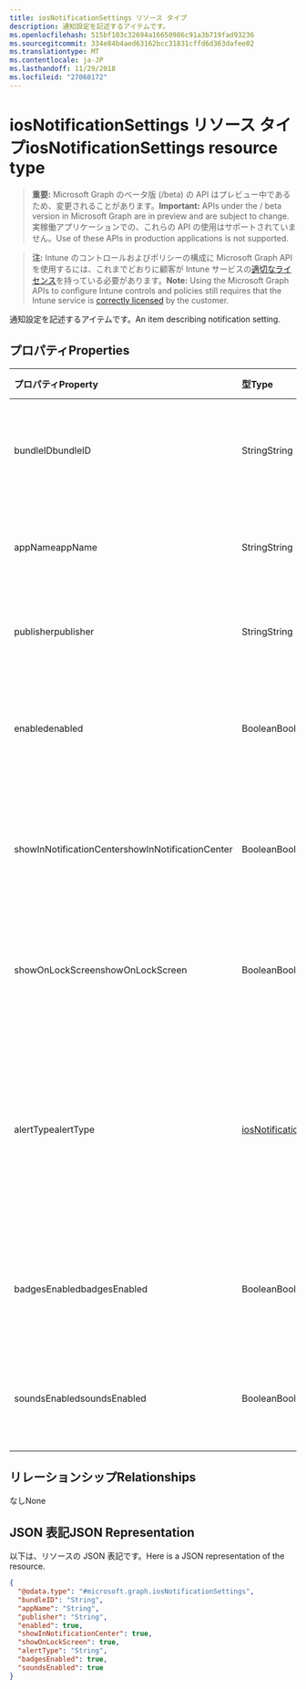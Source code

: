 ```yaml
---
title: iosNotificationSettings リソース タイプ
description: 通知設定を記述するアイテムです。
ms.openlocfilehash: 515bf103c32694a16650986c91a3b719fad93236
ms.sourcegitcommit: 334e84b4aed63162bcc31831cffd6d363dafee02
ms.translationtype: MT
ms.contentlocale: ja-JP
ms.lasthandoff: 11/29/2018
ms.locfileid: "27068172"
---
```

# <a name="iosnotificationsettings-resource-type"></a><span data-ttu-id="15844-103">iosNotificationSettings リソース タイプ</span><span class="sxs-lookup"><span data-stu-id="15844-103">iosNotificationSettings resource type</span></span>

> <span data-ttu-id="15844-104">**重要:** Microsoft Graph のベータ版 (/beta) の API はプレビュー中であるため、変更されることがあります。</span><span class="sxs-lookup"><span data-stu-id="15844-104">**Important:** APIs under the / beta version in Microsoft Graph are in preview and are subject to change.</span></span> <span data-ttu-id="15844-105">実稼働アプリケーションでの、これらの API の使用はサポートされていません。</span><span class="sxs-lookup"><span data-stu-id="15844-105">Use of these APIs in production applications is not supported.</span></span>

> <span data-ttu-id="15844-106">**注:** Intune のコントロールおよびポリシーの構成に Microsoft Graph API を使用するには、これまでどおりに顧客が Intune サービスの[適切なライセンス](https://go.microsoft.com/fwlink/?linkid=839381)を持っている必要があります。</span><span class="sxs-lookup"><span data-stu-id="15844-106">**Note:** Using the Microsoft Graph APIs to configure Intune controls and policies still requires that the Intune service is [correctly licensed](https://go.microsoft.com/fwlink/?linkid=839381) by the customer.</span></span>

<span data-ttu-id="15844-107">通知設定を記述するアイテムです。</span><span class="sxs-lookup"><span data-stu-id="15844-107">An item describing notification setting.</span></span>
## <a name="properties"></a><span data-ttu-id="15844-108">プロパティ</span><span class="sxs-lookup"><span data-stu-id="15844-108">Properties</span></span>
|<span data-ttu-id="15844-109">プロパティ</span><span class="sxs-lookup"><span data-stu-id="15844-109">Property</span></span>|<span data-ttu-id="15844-110">型</span><span class="sxs-lookup"><span data-stu-id="15844-110">Type</span></span>|<span data-ttu-id="15844-111">説明</span><span class="sxs-lookup"><span data-stu-id="15844-111">Description</span></span>|
|:---|:---|:---|
|<span data-ttu-id="15844-112">bundleID</span><span class="sxs-lookup"><span data-stu-id="15844-112">bundleID</span></span>|<span data-ttu-id="15844-113">String</span><span class="sxs-lookup"><span data-stu-id="15844-113">String</span></span>|<span data-ttu-id="15844-114">これらの通知設定を適用するアプリのバンドル ID。</span><span class="sxs-lookup"><span data-stu-id="15844-114">Bundle id of app to which to apply these notification settings.</span></span>|
|<span data-ttu-id="15844-115">appName</span><span class="sxs-lookup"><span data-stu-id="15844-115">appName</span></span>|<span data-ttu-id="15844-116">String</span><span class="sxs-lookup"><span data-stu-id="15844-116">String</span></span>|<span data-ttu-id="15844-117">bundleID に関連するアプリケーション名。</span><span class="sxs-lookup"><span data-stu-id="15844-117">Application name to be associated with the bundleID.</span></span>|
|<span data-ttu-id="15844-118">publisher</span><span class="sxs-lookup"><span data-stu-id="15844-118">publisher</span></span>|<span data-ttu-id="15844-119">String</span><span class="sxs-lookup"><span data-stu-id="15844-119">String</span></span>|<span data-ttu-id="15844-120">bundleID に関連するパブリッシャー。</span><span class="sxs-lookup"><span data-stu-id="15844-120">Publisher to be associated with the bundleID.</span></span>|
|<span data-ttu-id="15844-121">enabled</span><span class="sxs-lookup"><span data-stu-id="15844-121">enabled</span></span>|<span data-ttu-id="15844-122">Boolean</span><span class="sxs-lookup"><span data-stu-id="15844-122">Boolean</span></span>|<span data-ttu-id="15844-123">通知がこのアプリで許可されているかどうかを示します。</span><span class="sxs-lookup"><span data-stu-id="15844-123">Indicates whether notifications are allowed for this app.</span></span>|
|<span data-ttu-id="15844-124">showInNotificationCenter</span><span class="sxs-lookup"><span data-stu-id="15844-124">showInNotificationCenter</span></span>|<span data-ttu-id="15844-125">Boolean</span><span class="sxs-lookup"><span data-stu-id="15844-125">Boolean</span></span>|<span data-ttu-id="15844-126">通知センターに通知を表示できるかどうかを示します。</span><span class="sxs-lookup"><span data-stu-id="15844-126">Indicates whether notifications can be shown in notification center.</span></span>|
|<span data-ttu-id="15844-127">showOnLockScreen</span><span class="sxs-lookup"><span data-stu-id="15844-127">showOnLockScreen</span></span>|<span data-ttu-id="15844-128">Boolean</span><span class="sxs-lookup"><span data-stu-id="15844-128">Boolean</span></span>|<span data-ttu-id="15844-129">ロック画面に通知を表示できるかどうかを示します。</span><span class="sxs-lookup"><span data-stu-id="15844-129">Indicates whether notifications can be shown on the lock screen.</span></span>|
|<span data-ttu-id="15844-130">alertType</span><span class="sxs-lookup"><span data-stu-id="15844-130">alertType</span></span>|[<span data-ttu-id="15844-131">iosNotificationAlertType</span><span class="sxs-lookup"><span data-stu-id="15844-131">iosNotificationAlertType</span></span>](../resources/intune-deviceconfig-iosnotificationalerttype.md)|<span data-ttu-id="15844-132">このアプリの通知用の警告の種類を示します。</span><span class="sxs-lookup"><span data-stu-id="15844-132">Indicates the type of alert for notifications for this app.</span></span> <span data-ttu-id="15844-133">可能な値は、`deviceDefault`、`banner`、`modal`、`none` です。</span><span class="sxs-lookup"><span data-stu-id="15844-133">Possible values are: `deviceDefault`, `banner`, `modal`, `none`.</span></span>|
|<span data-ttu-id="15844-134">badgesEnabled</span><span class="sxs-lookup"><span data-stu-id="15844-134">badgesEnabled</span></span>|<span data-ttu-id="15844-135">Boolean</span><span class="sxs-lookup"><span data-stu-id="15844-135">Boolean</span></span>|<span data-ttu-id="15844-136">バッジがこのアプリで許可されているかどうかを示します。</span><span class="sxs-lookup"><span data-stu-id="15844-136">Indicates whether badges are allowed for this app.</span></span>|
|<span data-ttu-id="15844-137">soundsEnabled</span><span class="sxs-lookup"><span data-stu-id="15844-137">soundsEnabled</span></span>|<span data-ttu-id="15844-138">Boolean</span><span class="sxs-lookup"><span data-stu-id="15844-138">Boolean</span></span>|<span data-ttu-id="15844-139">サウンドがこのアプリで許可されているかどうかを示します。</span><span class="sxs-lookup"><span data-stu-id="15844-139">Indicates whether sounds are allowed for this app.</span></span>|

## <a name="relationships"></a><span data-ttu-id="15844-140">リレーションシップ</span><span class="sxs-lookup"><span data-stu-id="15844-140">Relationships</span></span>
<span data-ttu-id="15844-141">なし</span><span class="sxs-lookup"><span data-stu-id="15844-141">None</span></span>
## <a name="json-representation"></a><span data-ttu-id="15844-142">JSON 表記</span><span class="sxs-lookup"><span data-stu-id="15844-142">JSON Representation</span></span>
<span data-ttu-id="15844-143">以下は、リソースの JSON 表記です。</span><span class="sxs-lookup"><span data-stu-id="15844-143">Here is a JSON representation of the resource.</span></span>
<!-- {
  "blockType": "resource",
  "@odata.type": "microsoft.graph.iosNotificationSettings"
}
-->
``` json
{
  "@odata.type": "#microsoft.graph.iosNotificationSettings",
  "bundleID": "String",
  "appName": "String",
  "publisher": "String",
  "enabled": true,
  "showInNotificationCenter": true,
  "showOnLockScreen": true,
  "alertType": "String",
  "badgesEnabled": true,
  "soundsEnabled": true
}
```





